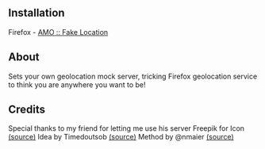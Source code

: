## Installation
Firefox - [AMO :: Fake Location](https://addons.mozilla.org/en-US/firefox/addon/fake-location/)

## About
Sets your own geolocation mock server, tricking Firefox geolocation service to think you are anywhere you want to be!

## Credits
Special thanks to my friend for letting me use his server
Freepik for Icon [(source)](http://www.flaticon.com/free-icon/geolocalization_143980)
Idea by Timedoutsob [(source)](https://www.reddit.com/r/firefox/comments/59ucfh/how_can_i_set_fake_my_geolocation_in_firefox/?ref=share&ref_source=link)
Method by @nmaier [(source)](http://stackoverflow.com/a/24937564/1828637)
